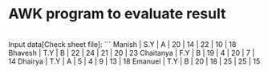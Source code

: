 # AWK program to evaluate result
<br>
Input data[Check sheet file]:
```
Manish | S.Y | A | 20 | 14 | 22 | 10 | 18 
Bhavesh | T.Y | B | 22 | 24 | 21 | 20 | 23 
Chaitanya | F.Y | B | 19 | 4 | 20 | 7 | 14 
Dhairya | T.Y | A | 5 | 4 | 9 | 13 | 18 
Emanuel | T.Y | B | 20 | 18 | 25 | 25 | 15 

```
